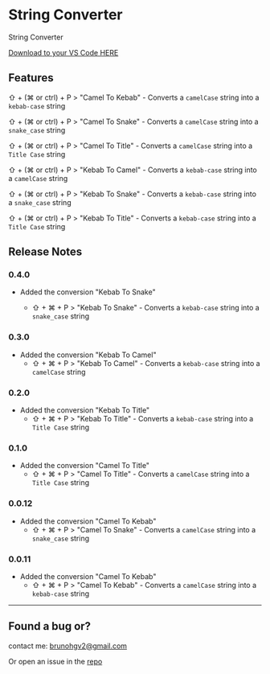 # String Converter

String Converter

[Download to your VS Code HERE](https://marketplace.visualstudio.com/items?itemName=brunohgv.vscode-string-converter)

## Features

⇧ + (⌘ or ctrl) + P > "Camel To Kebab" - Converts a `camelCase` string into a `kebab-case` string

⇧ + (⌘ or ctrl) + P > "Camel To Snake" - Converts a `camelCase` string into a `snake_case` string

⇧ + (⌘ or ctrl) + P > "Camel To Title" - Converts a `camelCase` string into a `Title Case` string

⇧ + (⌘ or ctrl) + P > "Kebab To Camel" - Converts a `kebab-case` string into a `camelCase` string

⇧ + (⌘ or ctrl) + P > "Kebab To Snake" - Converts a `kebab-case` string into a `snake_case` string

⇧ + (⌘ or ctrl) + P > "Kebab To Title" - Converts a `kebab-case` string into a `Title Case` string


## Release Notes

### 0.4.0

* Added the conversion "Kebab To Snake"

  * ⇧ + ⌘ + P > "Kebab To Snake" - Converts a `kebab-case` string into a `snake_case` string

### 0.3.0

* Added the conversion "Kebab To Camel"
  * ⇧ + ⌘ + P > "Kebab To Camel" - Converts a `kebab-case` string into a `camelCase` string

### 0.2.0

* Added the conversion "Kebab To Title"
  * ⇧ + ⌘ + P > "Kebab To Title" - Converts a `kebab-case` string into a `Title Case` string

### 0.1.0

* Added the conversion "Camel To Title"
  * ⇧ + ⌘ + P > "Camel To Title" - Converts a `camelCase` string into a `Title Case` string

### 0.0.12

* Added the conversion "Camel To Kebab"
  * ⇧ + ⌘ + P > "Camel To Snake" - Converts a `camelCase` string into a `snake_case` string

### 0.0.11

* Added the conversion "Camel To Kebab"
  * ⇧ + ⌘ + P > "Camel To Kebab" - Converts a `camelCase` string into a `kebab-case` string

-----------------------------------------------------------------------------------------------------------
## Found a bug or?

contact me: brunohgv2@gmail.com

Or open an issue in the [repo](https://github.com/brunohgv/vs-code-string-converter)
